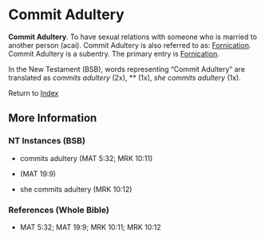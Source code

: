 # Commit Adultery
**Commit Adultery**. 
To have sexual relations with someone who is married to another person (acai). 
Commit Adultery is also referred to as: 
[Fornication](Fornication.md). 
Commit Adultery is a subentry. The primary entry is 
[Fornication](Fornication.md). 




In the New Testament (BSB), words representing “Commit Adultery” are translated as 
*commits adultery* (2x), ** (1x), *she commits adultery* (1x). 


Return to [Index](00-Index.md)

## More Information

### NT Instances (BSB)

* commits adultery (MAT 5:32; MRK 10:11)

*  (MAT 19:9)

* she commits adultery (MRK 10:12)



### References (Whole Bible)

* MAT 5:32; MAT 19:9; MRK 10:11; MRK 10:12



